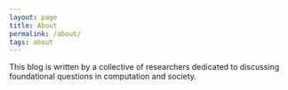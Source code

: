 ```yaml
---
layout: page
title: About
permalink: /about/
tags: about
---
```


This blog is written by a collective of researchers dedicated to discussing foundational questions in computation and society.
